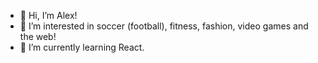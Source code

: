 - 👋 Hi, I’m Alex!
- 👀 I’m interested in soccer (football), fitness, fashion, video games and the web! 
- 🌱 I’m currently learning React.


